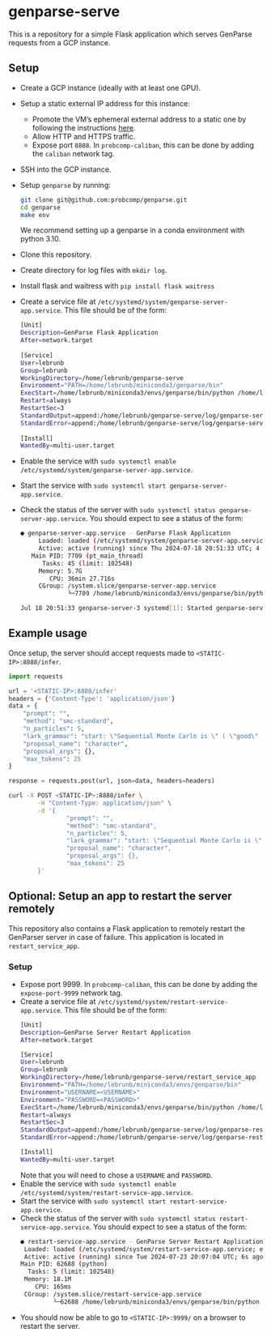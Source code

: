 # genparse-serve

This is a repository for a simple Flask application which serves GenParse requests from a GCP instance.



## Setup

* Create a GCP instance (ideally with at least one GPU).
* Setup a static external IP address for this instance:
    * Promote the VM’s ephemeral external address to a static one by following the instructions [here](https://cloud.google.com/vpc/docs/reserve-static-external-ip-address#promote_ephemeral_ip).
    * Allow HTTP and HTTPS traffic.
    * Expose port `8888`. In `probcomp-caliban`, this can be done by adding the `caliban` network tag.
* SSH into the GCP instance.
* Setup `genparse` by running:
	```bash
	git clone git@github.com:probcomp/genparse.git
 	cd genparse
 	make env
	```
 	We recommend setting up a genparse in a conda environment with python 3.10.
* Clone this repository.
* Create directory for log files with `mkdir log`.
* Install flask and waitress with `pip install flask waitress`
* Create a service file at `/etc/systemd/system/genparse-server-app.service`. This file should be of the form:
  ```bash
  [Unit]
  Description=GenParse Flask Application
  After=network.target
    
  [Service]
  User=lebrunb
  Group=lebrunb
  WorkingDirectory=/home/lebrunb/genparse-serve
  Environment="PATH=/home/lebrunb/miniconda3/genparse/bin"
  ExecStart=/home/lebrunb/miniconda3/envs/genparse/bin/python /home/lebrunb/genparse-serve/app.py
  Restart=always
  RestartSec=3
  StandardOutput=append:/home/lebrunb/genparse-serve/log/genparse-service-error.log
  StandardError=append:/home/lebrunb/genparse-serve/log/genparse-service-error.log
    
  [Install]
  WantedBy=multi-user.target
  ```
* Enable the service with `sudo systemctl enable /etc/systemd/system/genparse-server-app.service`.
* Start the service with `sudo systemctl start genparse-server-app.service`.
* Check the status of the server with `sudo systemctl status genparse-server-app.service`. You should expect to see a status of the form:

	```bash
	● genparse-server-app.service - GenParse Flask Application
	     Loaded: loaded (/etc/systemd/system/genparse-server-app.service; enabled; preset: enabled)
	     Active: active (running) since Thu 2024-07-18 20:51:33 UTC; 4 days ago
	   Main PID: 7709 (pt_main_thread)
	      Tasks: 45 (limit: 102548)
	     Memory: 5.7G
	        CPU: 36min 27.716s
	     CGroup: /system.slice/genparse-server-app.service
	             └─7709 /home/lebrunb/miniconda3/envs/genparse/bin/python /home/lebrunb/genparse-serve/app.py
	
	Jul 18 20:51:33 genparse-server-3 systemd[1]: Started genparse-server-app.service - GenParse Flask Application.
	```

## Example usage

Once setup, the server should accept requests made to `<STATIC-IP>:8888/infer`.

```python
import requests

url = '<STATIC-IP>:8888/infer'
headers = {'Content-Type': 'application/json'}
data = {
    "prompt": "",
    "method": "smc-standard",
    "n_particles": 5,
    "lark_grammar": "start: \"Sequential Monte Carlo is \" ( \"good\" | \"bad\" )",
    "proposal_name": "character",
    "proposal_args": {},
    "max_tokens": 25
}

response = requests.post(url, json=data, headers=headers)
```

```bash
curl -X POST <STATIC-IP>:8888/infer \
		-H "Content-Type: application/json" \
		-d '{
			    "prompt": "",
			    "method": "smc-standard",
			    "n_particles": 5,
			    "lark_grammar": "start: \"Sequential Monte Carlo is \" ( \"good\" | \"bad\" )",
			    "proposal_name": "character",
			    "proposal_args": {},
			    "max_tokens": 25
		}'
```
## Optional: Setup an app to restart the server remotely

This repository also contains a Flask application to remotely restart the GenParser server in case of failure. This application is located in `restart_service_app`.

### Setup

* Expose port 9999. In `probcomp-caliban`, this can be done by adding the `expose-port-9999` network tag.
* Create a service file at `/etc/systemd/system/restart-service-app.service`. This file should be of the form:
  	```bash
   	[Unit]
	Description=GenParse Server Restart Application
	After=network.target
	
	[Service]
	User=lebrunb
	Group=lebrunb
	WorkingDirectory=/home/lebrunb/genparse-serve/restart_service_app
	Environment="PATH=/home/lebrunb/miniconda3/envs/genparse/bin"
	Environment="USERNAME=<USERNAME>"
	Environment="PASSWORD=<PASSWORD>"
	ExecStart=/home/lebrunb/miniconda3/envs/genparse/bin/python /home/lebrunb/genparse-serve/restart_service_app/app.py
	Restart=always
	RestartSec=3
	StandardOutput=append:/home/lebrunb/genparse-serve/log/genparse-restart-service.log
	StandardError=append:/home/lebrunb/genparse-serve/log/genparse-restart-service.log
	
	[Install]
	WantedBy=multi-user.target
   	```
  	Note that you will need to chose a `USERNAME` and `PASSWORD`.
* Enable the service with `sudo systemctl enable /etc/systemd/system/restart-service-app.service`.
* Start the service with `sudo systemctl start restart-service-app.service`.
* Check the status of the server with `sudo systemctl status restart-service-app.service`. You should expect to see a status of the form:
	```bash
	● restart-service-app.service - GenParse Server Restart Application
     Loaded: loaded (/etc/systemd/system/restart-service-app.service; enabled; preset: enabled)
     Active: active (running) since Tue 2024-07-23 20:07:04 UTC; 6s ago
   Main PID: 62688 (python)
      Tasks: 5 (limit: 102548)
     Memory: 18.1M
        CPU: 165ms
     CGroup: /system.slice/restart-service-app.service
             └─62688 /home/lebrunb/miniconda3/envs/genparse/bin/python /home/lebrunb/genparse-serve/restart_service_app/app.py
 	```
* You should now be able to go to `<STATIC-IP>:9999/` on a browser to restart the server. 



